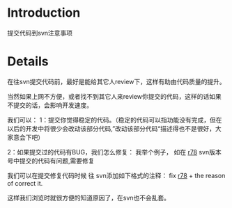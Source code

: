 # Introduction #

提交代码到svn注意事项


# Details #

在往svn提交代码前，最好是能给其它人review下，这样有助由代码质量的提升。

当然如果上网不方便，或者找不到其它人来review你提交的代码，这样的话如果不提交的话，会影响开发速度。

我们可以：
1：提交你觉得稳定的代码。（稳定的代码可以指功能没有完成，但在以后的开发中将很少会改动该部分代码,”改动该部分代码“描述得也不是很好，大家意会下吧）

2：如果提交过的代码有BUG，我们怎么修复：
我举个例子，
如在 [r78](https://code.google.com/p/libfetion-gui/source/detail?r=78) svn版本号中提交的代码有问题,需要修复

我们可以在提交修复代码时候 往 svn添加如下格式的注释：
fix [r78](https://code.google.com/p/libfetion-gui/source/detail?r=78) + the reason of correct it.

这样我们浏览时就很方便的知道原因了，在svn也不会乱套。